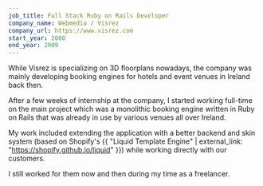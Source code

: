 ```yaml
---
job_title: Full Stack Ruby on Rails Developer
company_name: Webmedia / Visrez
company_url: https://www.visrez.com
start_year: 2008
end_year: 2009
---
```


While Visrez is specializing on 3D floorplans nowadays, the company
was mainly developing booking engines for hotels and event venues in Ireland back then.

After a few weeks of internship at the company, I started working full-time
on the main project which was a monolithic booking engine written in Ruby on
Rails that was already in use by various venues all over Ireland.

My work included extending the application with a better backend and skin system
(based on Shopify's {{ "Liquid Template Engine" | external_link: "https://shopify.github.io/liquid" }})
while working directly with our customers.

I still worked for them now and then during my time as a freelancer.
